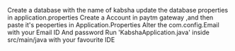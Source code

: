 Create a database with the name of kabsha
update the database properties in application.properties
Create a Account in paytm gateway ,and then paste it's peoperties in Application.Properties
Alter the com.config.Email with your Email ID And password
Run 'KabshaApplication.java' inside src/main/java with your favourite IDE




 

